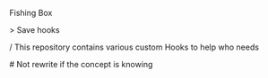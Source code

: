  Fishing Box 

\> Save hooks

/ This repository contains various custom Hooks to help who needs

\# Not rewrite if the concept is knowing
